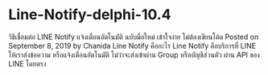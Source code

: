 # Line-Notify-delphi-10.4
วิธีเชื่อมต่อ LINE Notify แจ้งเตือนอัตโนมัติ ฉบับมือใหม่ เข้าใจง่าย ไม่ต้องเขียนโค้ด Posted on September 8, 2019 by Chanida Line Notify คืออะไร Line Notify คือบริการที่ LINE ให้เราส่งข้อความ หรือแจ้งเตือนอัตโนมัติ ไม่ว่าจะส่งเข้าผ่าน Group หรือบัญชีส่วนตัว ผ่าน API ของ LINE โดยตรง 
